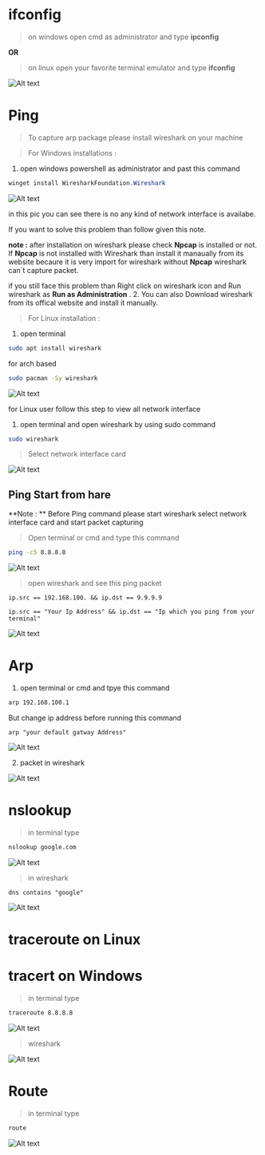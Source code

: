 
# ifconfig

> on windows open cmd as administrator and type **ipconfig**

**OR**

> on linux open your favorite terminal emulator and type **ifconfig**

![Alt text](assets/Pasted%20image%2020230108184344.png)


# Ping

> To capture arp package please install wireshark on your machine 

> For Windows installations :

1. open windows powershell as administrator and past this command
```powershell
winget install WiresharkFoundation.Wireshark
```

![Alt text](assets/Pasted%20image%2020230108191037.png)

in this pic you can see there is no any kind of network interface is availabe.

If you want to solve this problem than follow given this note.

**note :** after installation on wireshark please check **Npcap** is installed or not. If **Npcap** is not installed with Wireshark than install it manaually from its website becaure it is very import for wireshark without **Npcap** wireshark can`t capture packet.

if you still face this problem than Right click on wireshark icon and Run wireshark as **Run as Administration** .
2. You can also Download wireshark from its offical website and install it manually.

> For Linux installation :

1. open terminal 
```bash
sudo apt install wireshark
```

for arch based 

```bash
sudo pacman -Sy wireshark
```

![Alt text](assets/Pasted%20image%2020230108191319.png)

for Linux user follow this step to view all network interface 
1. open terminal and open wireshark by using sudo command
```bash
sudo wireshark
```



> Select network interface card 

![Alt text](assets/Pasted%20image%2020230108192956.png)

## Ping Start from hare
**Note : **  Before Ping command please start wireshark select network interface card and start packet capturing

> Open terminal or cmd and type this command 

```bash
ping -c5 8.8.8.8
```

![Alt text](assets/Pasted%20image%2020230108193824.png)

> open wireshark and see this ping packet 

```
ip.src == 192.168.100. && ip.dst == 9.9.9.9
```
```
ip.src == "Your Ip Address" && ip.dst == "Ip which you ping from your terminal"
```

![Alt text](assets/Pasted%20image%2020230108194040.png)

# Arp
1. open terminal or cmd and tpye this command 

```bash
arp 192.168.100.1
```

But change ip address  before running this command 

```
arp "your default gatway Address"
```

![Alt text](assets/Pasted%20image%2020230108195105.png)

2. packet in wireshark

![Alt text](assets/Pasted%20image%2020230108195732.png)

# nslookup

> in terminal type 

```bash
nslookup google.com
```

![Alt text](assets/Pasted%20image%2020230108204213.png)

> in wireshark

```
dns contains "google"
```

![Alt text](assets/Pasted%20image%2020230108204409.png)

# traceroute on Linux
# tracert on Windows


> in terminal type 

```bash
traceroute 8.8.8.8
```

![Alt text](assets/Pasted%20image%2020230108205113.png)

> wireshark

![Alt text](assets/Pasted%20image%2020230108210301.png)

# Route

> in terminal type 
```bash
route
```

![Alt text](assets/Pasted%20image%2020230108210537.png)